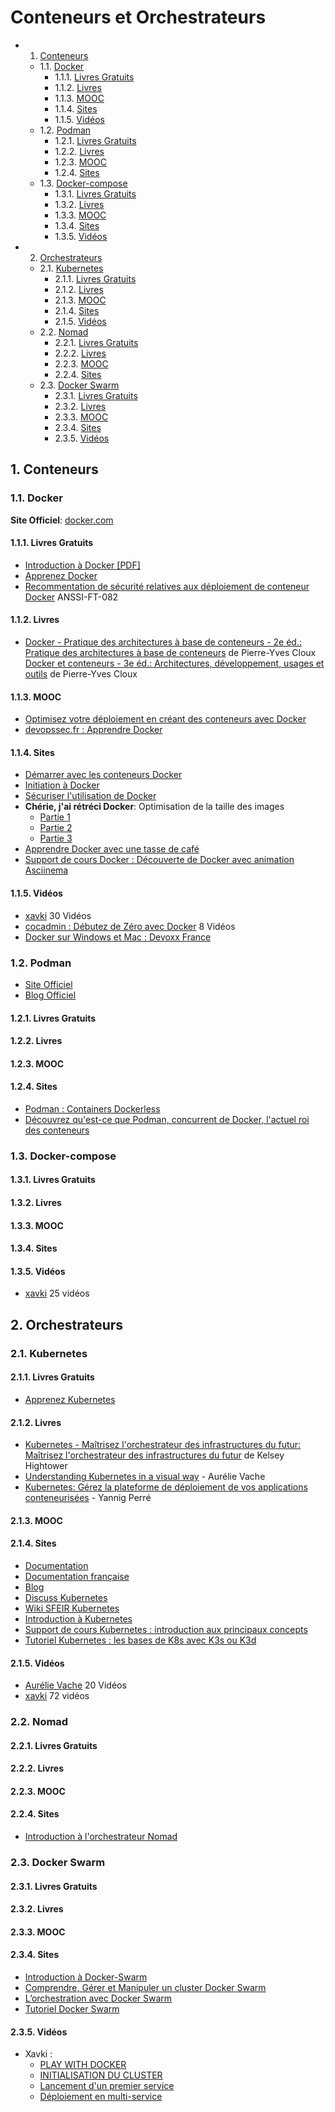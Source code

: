 # Conteneurs et Orchestrateurs

<!-- vscode-markdown-toc -->
* 1. [Conteneurs](#Conteneurs)
	* 1.1. [Docker](#Docker)
		* 1.1.1. [Livres Gratuits](#DockerLivresGratuits)
		* 1.1.2. [Livres](#DockerLivres)
		* 1.1.3. [MOOC](#DockerMOOC)
		* 1.1.4. [Sites](#DockerSites)
		* 1.1.5. [Vidéos](#DockerVidos)
	* 1.2. [Podman](#Podman)
		* 1.2.1. [Livres Gratuits](#PodmanLivresGratuits)
		* 1.2.2. [Livres](#PodmanLivres)
		* 1.2.3. [MOOC](#PodmanMOOC)
		* 1.2.4. [Sites](#PodmanSites)
	* 1.3. [Docker-compose](#Docker-compose)
		* 1.3.1. [Livres Gratuits](#DockerComposeLivresGratuits)
		* 1.3.2. [Livres](#DockerComposeLivres)
		* 1.3.3. [MOOC](#DockerComposeMOOC)
		* 1.3.4. [Sites](#DockerComposeSites)
		* 1.3.5. [Vidéos](#DockerComposeVidos)
* 2. [Orchestrateurs](#Orchestrateurs)
	* 2.1. [Kubernetes](#Kubernetes)
		* 2.1.1. [Livres Gratuits](#KubernetesLivresGratuits)
		* 2.1.2. [Livres](#KubernetesLivres)
		* 2.1.3. [MOOC](#KubernetesMOOC)
		* 2.1.4. [Sites](#KubernetesSites)
		* 2.1.5. [Vidéos](#KubernetesVidos)
	* 2.2. [Nomad](#Nomad)
		* 2.2.1. [Livres Gratuits](#NomadLivresGratuits)
		* 2.2.2. [Livres](#NomadLivres)
		* 2.2.3. [MOOC](#NomadMOOC)
		* 2.2.4. [Sites](#NomadSites)
	* 2.3. [Docker Swarm](#DockerSwarm)
		* 2.3.1. [Livres Gratuits](#DockerSwarmLivresGratuits)
		* 2.3.2. [Livres](#DockerSwarmLivres)
		* 2.3.3. [MOOC](#DockerSwarmMOOC)
		* 2.3.4. [Sites](#DockerSwarmSites)
		* 2.3.5. [Vidéos](#DockerSwarmVidos)

<!-- vscode-markdown-toc-config
	numbering=true
	autoSave=true
	/vscode-markdown-toc-config -->
<!-- /vscode-markdown-toc -->

##  1. <a name='Conteneurs'></a>Conteneurs

###  1.1. <a name='Docker'></a>Docker

**Site Officiel**: [docker.com](https://www.docker.com/)

####  1.1.1. <a name='DockerLivresGratuits'></a>Livres Gratuits

* [Introduction à Docker [PDF]](https://halshs.archives-ouvertes.fr/cel-02285669/file/Introduction%20%C3%A0%20Docker.pdf)
* [Apprenez Docker](https://riptutorial.com/Download/docker-fr.pdf)
* [Recommentation de sécurité relatives aux déploiement de conteneur Docker](https://www.ssi.gouv.fr/uploads/2020/12/docker_fiche_technique.pdf) ANSSI-FT-082

####  1.1.2. <a name='DockerLivres'></a>Livres

* [Docker - Pratique des architectures à base de conteneurs - 2e éd.: Pratique
  des architectures à base de conteneurs](https://amzn.to/3CHdHxe) de
  Pierre-Yves Cloux
  [Docker et conteneurs - 3e éd.: Architectures, développement, usages et outils](https://amzn.to/3Mifxbo) de
  Pierre-Yves Cloux

####  1.1.3. <a name='DockerMOOC'></a>MOOC

* [Optimisez votre déploiement en créant des conteneurs avec Docker](https://openclassrooms.com/fr/courses/2035766-optimisez-votre-deploiement-en-creant-des-conteneurs-avec-docker/6211458-lancez-votre-premier-conteneur-en-local)
* [devopssec.fr : Apprendre Docker](https://devopssec.fr/article/cours-complet-apprendre-technologie-docker#begin-article-section)

####  1.1.4. <a name='DockerSites'></a>Sites

* [Démarrer avec les conteneurs Docker](https://blog.stephane-robert.info/post/introduction-docker/)
* [Initiation à Docker](https://xebia-france.github.io/docker-initiation/groups/io.html)
* [Sécuriser l'utilisation de Docker](https://blog.stephane-robert.info/post/docker-rootless-securite-seccomp-namespace-capabilities/)
* **Chérie, j'ai rétréci Docker**: Optimisation de la taille des images
  * [Partie 1](https://enix.io/fr/blog/cherie-j-ai-retreci-docker-part1/)
  * [Partie 2](https://enix.io/fr/blog/cherie-j-ai-retreci-docker-part2/)
  * [Partie 3](https://enix.io/fr/blog/cherie-j-ai-retreci-docker-part2/)
* [Apprendre Docker avec une tasse de café](https://docker.avec.une-tasse-de.cafe/)
* [Support de cours Docker : Découverte de Docker avec animation Asciinema](https://mickael-baron.fr/slides/soa/introduction-docker)

####  1.1.5. <a name='DockerVidos'></a>Vidéos

* [xavki](https://www.youtube.com/watch?v=fdlZqRZXWOc) 30 Vidéos
* [cocadmin : Débutez de Zéro avec Docker](https://www.youtube.com/playlist?list=PL8SZiccjllt1jz9DsD4MPYbbiGOR_FYHu) 8 Vidéos
* [Docker sur Windows et Mac : Devoxx France](https://www.youtube.com/watch?v=8VAYSn2DmJM)

###  1.2. <a name='Podman'></a>Podman

* [Site Officiel](https://podman.io/)
* [Blog Officiel](https://podman.io/blogs/)

####  1.2.1. <a name='PodmanLivresGratuits'></a>Livres Gratuits

####  1.2.2. <a name='PodmanLivres'></a>Livres

####  1.2.3. <a name='PodmanMOOC'></a>MOOC

####  1.2.4. <a name='PodmanSites'></a>Sites

* [Podman : Containers Dockerless](https://www.grottedubarbu.fr/podman-containers-dockerless/)
* [Découvrez qu'est-ce que Podman, concurrent de Docker, l'actuel roi des conteneurs](https://pandorafms.com/blog/fr/quest-ce-que-podman-2/)

###  1.3. <a name='Docker-compose'></a>Docker-compose

####  1.3.1. <a name='DockerComposeLivresGratuits'></a>Livres Gratuits

####  1.3.2. <a name='DockerComposeLivres'></a>Livres

####  1.3.3. <a name='DockerComposeMOOC'></a>MOOC

####  1.3.4. <a name='DockerComposeSites'></a>Sites

####  1.3.5. <a name='DockerComposeVidos'></a>Vidéos

* [xavki](https://www.youtube.com/playlist?list=PLn6POgpklwWqaC1pdx02SrrgOaL2ZL7G0)
  25 vidéos

##  2. <a name='Orchestrateurs'></a>Orchestrateurs

###  2.1. <a name='Kubernetes'></a>Kubernetes

####  2.1.1. <a name='KubernetesLivresGratuits'></a>Livres Gratuits

* [Apprenez Kubernetes](https://riptutorial.com/Download/kubernetes-fr.pdf)

####  2.1.2. <a name='KubernetesLivres'></a>Livres

* [Kubernetes - Maîtrisez l'orchestrateur des infrastructures du futur:
  Maîtrisez l'orchestrateur des infrastructures du
  futur](https://amzn.to/3CG12e8) de Kelsey Hightower
* [Understanding Kubernetes in a visual way](https://amzn.to/3Tfa5IM) - Aurélie Vache
* [Kubernetes: Gérez la plateforme de déploiement de vos applications conteneurisées](https://amzn.to/3CQJVF8) - Yannig Perré

####  2.1.3. <a name='KubernetesMOOC'></a>MOOC

####  2.1.4. <a name='KubernetesSites'></a>Sites

* [Documentation](https://kubernetes.io/docs/home/)
* [Documentation française](https://kubernetes.io/fr/docs/home/)
* [Blog](https://kubernetes.io/blog/)
* [Discuss Kubernetes](https://discuss.kubernetes.io/)
* [Wiki SFEIR Kubernetes](https://wiki.sfeir.com/kubernetes/)
* [Introduction à Kubernetes](https://blog.stephane-robert.info/post/introduction-kubernetes/)
* [Support de cours Kubernetes : introduction aux principaux concepts](https://mickael-baron.fr/soa/microservices-mise-en-oeuvre-kubernetes)
* [Tutoriel Kubernetes : les bases de K8s avec K3s ou K3d](https://github.com/mickaelbaron/microservices-kubernetes-gettingstarted-tutorial)

####  2.1.5. <a name='KubernetesVidos'></a>Vidéos

* [Aurélie Vache](https://www.youtube.com/channel/UCrRk0kOP58lBMl9B8ZS8Vlg) 20 Vidéos
* [xavki](https://www.youtube.com/playlist?list=PLn6POgpklwWqfzaosSgX2XEKpse5VY2v5)
  72 vidéos

###  2.2. <a name='Nomad'></a>Nomad

####  2.2.1. <a name='NomadLivresGratuits'></a>Livres Gratuits

####  2.2.2. <a name='NomadLivres'></a>Livres

####  2.2.3. <a name='NomadMOOC'></a>MOOC

####  2.2.4. <a name='NomadSites'></a>Sites

* [Introduction à l'orchestrateur Nomad](https://blog.stephane-robert.info/post/introduction-hashicorp-nomad/)

###  2.3. <a name='DockerSwarm'></a>Docker Swarm

####  2.3.1. <a name='DockerSwarmLivresGratuits'></a>Livres Gratuits

####  2.3.2. <a name='DockerSwarmLivres'></a>Livres

####  2.3.3. <a name='DockerSwarmMOOC'></a>MOOC

####  2.3.4. <a name='DockerSwarmSites'></a>Sites

* [Introduction à Docker-Swarm](https://www.grottedubarbu.fr/introduction-docker-swarm/)
* [Comprendre, Gérer et Manipuler un cluster Docker Swarm](https://devopssec.fr/article/comprendre-gerer-manipuler-un-cluster-docker-swarm)
* [L’orchestration avec Docker Swarm](https://www.aneo.eu/lorchestration-docker-swarm/)
* [Tutoriel Docker Swarm](https://www.webblog.tophebergeur.com/tutoriel-docker-swarm.html)

####  2.3.5. <a name='DockerSwarmVidos'></a>Vidéos

* Xavki :
  * [PLAY WITH DOCKER](https://www.youtube.com/watch?v=uQ5PpdVmaBw)
  * [INITIALISATION DU CLUSTER](https://www.youtube.com/watch?v=U_chRBeEiyU)
  * [Lancement d'un premier service](https://www.youtube.com/watch?v=0ndWQd2nEsg)
  * [Déploiement en multi-service](https://www.youtube.com/watch?v=eRAIUwi36Vc)
